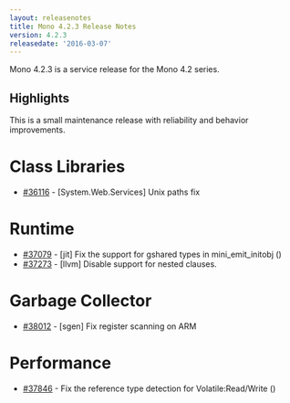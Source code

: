 ```yaml
---
layout: releasenotes
title: Mono 4.2.3 Release Notes
version: 4.2.3
releasedate: '2016-03-07'
---
```


Mono 4.2.3 is a service release for the Mono 4.2 series.

Highlights
----------

This is a small maintenance release with reliability and behavior improvements.

Class Libraries
===============
* [#36116](https://bugzilla.xamarin.com/show_bug.cgi?id=36116) - [System.Web.Services] Unix paths fix

Runtime
=======

* [#37079](https://bugzilla.xamarin.com/show_bug.cgi?id=37079) - [jit] Fix the support for gshared types in mini_emit_initobj ()
* [#37273](https://bugzilla.xamarin.com/show_bug.cgi?id=37273) - [llvm] Disable support for nested clauses.

Garbage Collector
=================

* [#38012](https://bugzilla.xamarin.com/show_bug.cgi?id=38012) - [sgen] Fix register scanning on ARM

Performance
===========

* [#37846](https://bugzilla.xamarin.com/show_bug.cgi?id=37846) - Fix the reference type detection for Volatile:Read/Write ()